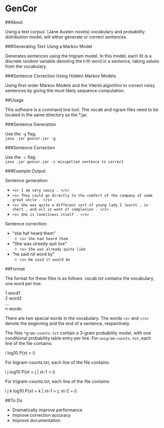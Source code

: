 GenCor
======

##About

Using a text corpus' (Jane Austen novels) vocabulary and probability distribution model, will either generate or
correct sentences.

###Generating Text Using a Markov Model

Generates sentences using the trigram model. In this model, each  Xt is a discrete random variable 
denoting the  t-th word in a sentence, taking values from the vocabulary.

###Sentence Correction Using Hidden Markov Models

Using first-order Markov Models and the Viterbi algorithm to correct noisy sentences by giving the
most likely sequence computation.

##Usage

This software is a command line tool. The vocab and ngram files need to be located in the same directory
as the *.jar.

###Sentence Generation

Use the `-g` flag.<br />
`java -jar gencor.jar -g`

###Sentence Correction

Use the `-c` flag.<br />
`java -jar gencor.jar -c misspelled sentence to correct`

###Example Output

Sentence generation:
* `<s> I am very saucy . </s>`
* `<s> They could go directly to the comfort of the company of some great uncle . </s>`
* `<s> She was quite a different sort of young lady I learnt , in short , and all in want of complexion . </s>`
* `<s> She is loveliness itself . </s>`

Sentence correction:
* "she haf heard them"
  * `<s> She had heard them`
* "She was ulreedy quit live"
  * `<s> She was already quite like`
* "he said nit word by"
  * `<s> He said it would be`

##Format

The format for these files is as follows.  vocab.txt contains the vocabulary, one word per line:

1 word1<br />
2 word2<br />
...<br />
n wordn<br />

There are two special words in the vocabulary. The words  `<s>` and  `</s>` denote the beginning and 
the end of a sentence, respectively.

The files `*gram-counts.txt` contain a 3-gram probability model, with one conditional 
probability table entry per line. For `unigram-counts.txt`, each line of the file contains:

i  log10 P(xt = i)

For bigram-counts.txt, each line of the file contains:

i j log10 P(xt = j | xt-1 = i)

For trigram-counts.txt, each line of the file contains:

i  j  k log10 P(xt = k | xt-1 = j; xt-2 = i)

##To Do

* Dramatically improve performance
* Improve correction accuracy
* Improve documentation